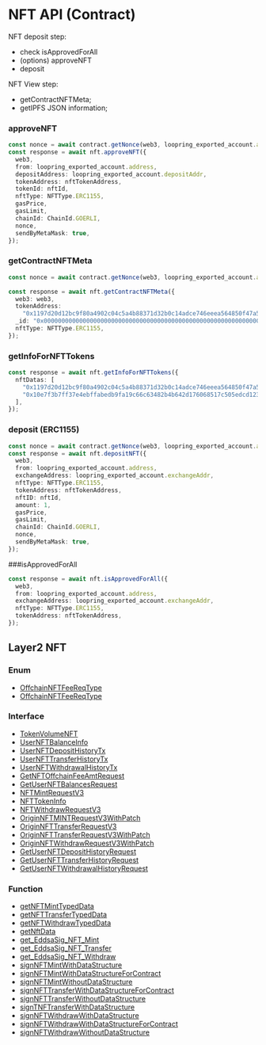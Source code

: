 # NFT API (Contract)

NFT deposit step:

- check isApprovedForAll
- (options) approveNFT
- deposit

NFT View step:

- getContractNFTMeta;
- getIPFS JSON information;

### approveNFT

```typescript
const nonce = await contract.getNonce(web3, loopring_exported_account.address);
const response = await nft.approveNFT({
  web3,
  from: loopring_exported_account.address,
  depositAddress: loopring_exported_account.depositAddr,
  tokenAddress: nftTokenAddress,
  tokenId: nftId,
  nftType: NFTType.ERC1155,
  gasPrice,
  gasLimit,
  chainId: ChainId.GOERLI,
  nonce,
  sendByMetaMask: true,
});
```

### getContractNFTMeta

```typescript
const nonce = await contract.getNonce(web3, loopring_exported_account.address);

const response = await nft.getContractNFTMeta({
  web3: web3,
  tokenAddress:
    "0x1197d20d12bc9f80a4902c04c5a4b88371d32b0c14adce746eeea564850f47a5",
  _id: "0x000000000000000000000000000000000000000000000000000000000000007b",
  nftType: NFTType.ERC1155,
});
```

### getInfoForNFTTokens

```typescript
const response = await nft.getInfoForNFTTokens({
  nftDatas: [
    "0x1197d20d12bc9f80a4902c04c5a4b88371d32b0c14adce746eeea564850f47a5",
    "0x10e7f3b7ff37e4ebffabedb9fa19c66c63482b4b642d176068517c505edcd123",
  ],
});
```

### deposit (ERC1155)

```typescript
const nonce = await contract.getNonce(web3, loopring_exported_account.address);
const response = await nft.depositNFT({
  web3,
  from: loopring_exported_account.address,
  exchangeAddress: loopring_exported_account.exchangeAddr,
  nftType: NFTType.ERC1155,
  tokenAddress: nftTokenAddress,
  nftID: nftId,
  amount: 1,
  gasPrice,
  gasLimit,
  chainId: ChainId.GOERLI,
  nonce,
  sendByMetaMask: true,
});
```

###isApprovedForAll

```typescript
const response = await nft.isApprovedForAll({
  web3,
  from: loopring_exported_account.address,
  exchangeAddress: loopring_exported_account.exchangeAddr,
  nftType: NFTType.ERC1155,
  tokenAddress: nftTokenAddress,
});
```

## Layer2 NFT

### Enum

- [OffchainNFTFeeReqType](enums/OffchainNFTFeeReqType.md)
- [OffchainNFTFeeReqType](enums/OffchainNFTFeeReqType.md)

### Interface

- [TokenVolumeNFT](interfaces/TokenVolumeNFT.md)
- [UserNFTBalanceInfo](../detail/interfaces/UserNFTBalanceInfo.md)
- [UserNFTDepositHistoryTx](../detail/interfaces/UserNFTDepositHistoryTx.md)
- [UserNFTTransferHistoryTx](../detail/interfaces/UserNFTTransferHistoryTx.md)
- [UserNFTWithdrawalHistoryTx](../detail/interfaces/UserNFTWithdrawalHistoryTx.md)
- [GetNFTOffchainFeeAmtRequest](../detail/interfaces/GetNFTOffchainFeeAmtRequest.md)
- [GetUserNFTBalancesRequest](../detail/interfaces/GetUserNFTBalancesRequest.md)
- [NFTMintRequestV3](../detail/interfaces/NFTMintRequestV3.md)
- [NFTTokenInfo](../detail/interfaces/NFTTokenInfo.md)
- [NFTWithdrawRequestV3](../detail/interfaces/NFTWithdrawRequestV3.md)
- [OriginNFTMINTRequestV3WithPatch](../detail/interfaces/OriginNFTMINTRequestV3WithPatch.md)
- [OriginNFTTransferRequestV3](../detail/interfaces/OriginNFTTransferRequestV3.md)
- [OriginNFTTransferRequestV3WithPatch](../detail/interfaces/OriginNFTTransferRequestV3WithPatch.md)
- [OriginNFTWithdrawRequestV3WithPatch](../detail/interfaces/OriginNFTWithdrawRequestV3WithPatch.md)
- [GetUserNFTDepositHistoryRequest](../detail/modules.md#getusernftdeposithistoryrequest)
- [GetUserNFTTransferHistoryRequest](../detail/modules.md#getusernfttransferhistoryrequest)
- [GetUserNFTWithdrawalHistoryRequest](../detail/modules.md#getusernftwithdrawalhistoryrequest)

### Function

- [getNFTMintTypedData](../detail/modules.md#getnftminttypeddata)
- [getNFTTransferTypedData](../detail/modules.md#getnfttransfertypeddata)
- [getNFTWithdrawTypedData](../detail/modules.md#getnftwithdrawtypeddata)
- [getNftData](../detail/modules.md#getnftdata)
- [get_EddsaSig_NFT_Mint](../detail/modules.md#get_eddsasig_nft_mint)
- [get_EddsaSig_NFT_Transfer](../detail/modules.md#get_eddsasig_nft_transfer)
- [get_EddsaSig_NFT_Withdraw](../detail/modules.md#get_eddsasig_nft_withdraw)
- [signNFTMintWithDataStructure](../detail/modules.md#signnftmintwithdatastructure)
- [signNFTMintWithDataStructureForContract](../detail/modules.md#signnftmintwithdatastructureforcontract)
- [signNFTMintWithoutDataStructure](../detail/modules.md#signnftmintwithoutdatastructure)
- [signNFTTransferWithDataStructureForContract](../detail/modules.md#signnfttransferwithdatastructureforcontract)
- [signNFTTransferWithoutDataStructure](../detail/modules.md#signnfttransferwithoutdatastructure)
- [signTNFTransferWithDataStructure](../detail/modules.md#signtnftransferwithdatastructure)
- [signNFTWithdrawWithDataStructure](../detail/modules.md#signnftwithdrawwithdatastructure)
- [signNFTWithdrawWithDataStructureForContract](../detail/modules.md#signnftwithdrawwithdatastructureforcontract)
- [signNFTWithdrawWithoutDataStructure](../detail/modules.md#signnftwithdrawwithoutdatastructure)
